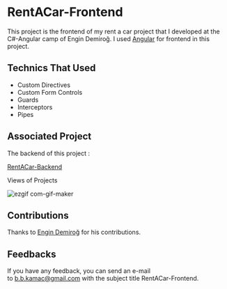RentACar-Frontend
=================

This project is the frontend of my rent a car project that I developed at the C#-Angular camp of Engin Demiroğ. I used [Angular](https://www.angular.io/) for frontend in this project.

Technics That Used
------------------------------------------------------------------------------------------

-   Custom Directives
-   Custom Form Controls
-   Guards
-   Interceptors
-   Pipes

Associated Project
------------------------------------------------------------------------------------------

The backend of this project :

[RentACar-Backend](https://github.com/BekirK-C/RentACar-Backend)


Views of Projects

![ezgif com-gif-maker](https://user-images.githubusercontent.com/80921292/201706764-7be27f67-019f-47c0-ab4e-8bbbf2f8a2e5.gif)


Contributions
--------------------------------------------------------------------------------

Thanks to [Engin Demiroğ](https://www.github.com/engindemirog) for his contributions.

Feedbacks
------------------------------------------------------------------------

If you have any feedback, you can send an e-mail to <b.b.kamac@gmail.com> with the subject title RentACar-Frontend.
